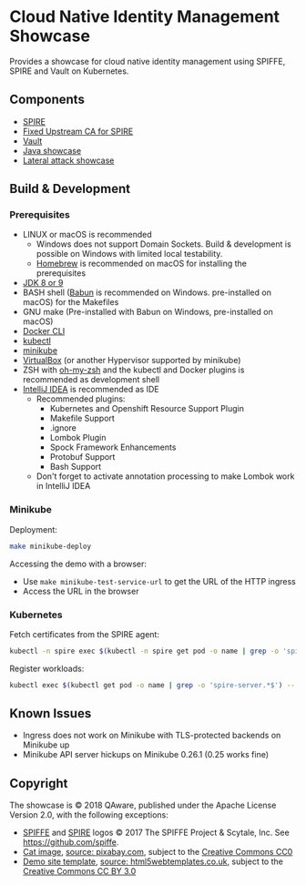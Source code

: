 # Cloud Native Identity Management Showcase 

Provides a showcase for cloud native identity management using SPIFFE, SPIRE and Vault on Kubernetes.

## Components
- [SPIRE](spire)
- [Fixed Upstream CA for SPIRE](upstream-ca)
- [Vault](vault)
- [Java showcase](cloudid)
- [Lateral attack showcase](attack)


## Build & Development

### Prerequisites
- LINUX or macOS is recommended
    - Windows does not support Domain Sockets. Build & development is possible on Windows with limited local testability.
    - [Homebrew](https://brew.sh/) is recommended on macOS for installing the prerequisites
- [JDK 8 or 9](http://www.oracle.com/technetwork/java/javase/downloads/index.html)
- BASH shell ([Babun](https://babun.github.io/) is recommended on Windows. pre-installed on macOS) for the Makefiles
- GNU make (Pre-installed with Babun on Windows, pre-installed on macOS)
- [Docker CLI](https://docs.docker.com/docker-cloud/installing-cli/)
- [kubectl](https://kubernetes.io/docs/tasks/tools/install-kubectl/)
- [minikube](https://kubernetes.io/docs/tasks/tools/install-minikube/)
- [VirtualBox](https://www.virtualbox.org/) (or another Hypervisor supported by minikube)
- ZSH with [oh-my-zsh](https://github.com/robbyrussell/oh-my-zsh) and the kubectl and Docker plugins is recommended as development shell
- [IntelliJ IDEA](https://www.jetbrains.com/idea/) is recommended as IDE    
    - Recommended plugins:
        - Kubernetes and Openshift Resource Support Plugin
        - Makefile Support
        - .ignore
        - Lombok Plugin
        - Spock Framework Enhancements
        - Protobuf Support
        - Bash Support
    - Don't forget to activate annotation processing to make Lombok work in IntelliJ IDEA

### Minikube

Deployment:
```bash
make minikube-deploy
```

Accessing the demo with a browser:
- Use `make minikube-test-service-url` to get the URL of the HTTP ingress
- Access the URL in the browser


### Kubernetes

Fetch certificates from the SPIRE agent:
```bash
kubectl -n spire exec $(kubectl -n spire get pod -o name | grep -o 'spire-agent.*$') -- /opt/spire/spire-agent api fetch -socketPath /spire/socket/agent.sock -write /root && kubectl -n spire cp $(kubectl -n spire get pod -o name | grep -o 'spire-agent.*$'):/root .
```

Register workloads:
```bash
kubectl exec $(kubectl get pod -o name | grep -o 'spire-server.*$') -- /opt/spire/spire-server register -parentID spiffe://cloudid.qaware.de/k8s/node/minikube -spiffeID spiffe://cloudid.qaware.de/host/workload -selector k8s:ns:default
```

## Known Issues
- Ingress does not work on Minikube with TLS-protected backends on Minikube up
- Minikube API server hickups on Minikube 0.26.1 (0.25 works fine)


## Copyright

The showcase is © 2018 QAware, published under the Apache License Version 2.0, with the following exceptions:
- [SPIFFE](static/img/spiffe_logo.png) and [SPIRE](static/img/spire_logo.png) logos © 2017 The SPIFFE Project & Scytale, Inc. See https://github.com/spiffe.
- [Cat image](static/img/cat-2483826_1280.jpg), [source: pixabay.com](https://pixabay.com/de/katze-lustig-doof-gesicht-tier-2483826/), subject to the [Creative Commons CC0](https://creativecommons.org/publicdomain/zero/1.0/deed.de)
- [Demo site template](templates/demo.html), [source: html5webtemplates.co.uk](https://www.html5webtemplates.co.uk/templates/colour_orange/index.html), subject to the [Creative Commons CC BY 3.0](https://creativecommons.org/licenses/by/3.0/)
